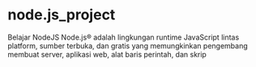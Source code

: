 # node.js_project
Belajar NodeJS Node.js® adalah lingkungan runtime JavaScript lintas platform, sumber terbuka, dan gratis yang memungkinkan pengembang membuat server, aplikasi web, alat baris perintah, dan skrip
